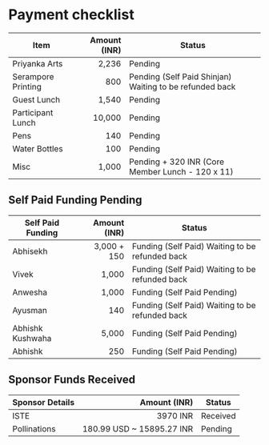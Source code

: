 # Payment checklist

| Item                 | Amount (INR) | Status |
|----------------------|-------------:|--------|
| Priyanka Arts        | 2,236        | Pending |
| Serampore Printing   | 800      | Pending (Self Paid Shinjan) Waiting to be refunded back |
| Guest Lunch          | 1,540        | Pending |
| Participant Lunch    | 10,000       | Pending |
| Pens                 | 140          | Pending |
| Water Bottles        | 100          | Pending |
| Misc                 | 1,000        | Pending + 320 INR (Core Member Lunch - 120 x 11) |

## Self Paid Funding Pending

| Self Paid Funding | Amount (INR) | Status |
|-------------------|-------------:|--------|
| Abhisekh             | 3,000 + 150       | Funding (Self Paid) Waiting to be refunded back |
| Vivek             | 1,000        | Funding (Self Paid) Waiting to be refunded back |
| Anwesha             | 1,000        | Funding (Self Paid Pending) |
| Ayusman             | 140        | Funding (Self Paid) Waiting to be refunded back |
| Abhishk Kushwaha             | 5,000        | Funding (Self Paid Pending) |
| Abhishk              | 250        | Funding (Self Paid Pending) |

## Sponsor Funds Received

| Sponsor Details | Amount (INR) | Status |
|-------------------|-------------:|--------|
| ISTE             | 3970 INR        | Received |
| Pollinations     | 180.99 USD ~ 15895.27 INR         | Pending |
